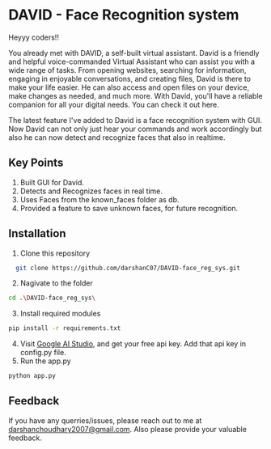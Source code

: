 # DAVID - Face Recognition system

Heyyy coders!!

You already met with DAVID, a self-built virtual assistant. David is a friendly and helpful voice-commanded Virtual Assistant who can assist you with a wide range of tasks. From opening websites, searching for information, engaging in enjoyable conversations, and creating files, David is there to make your life easier. He can also access and open files on your device, make changes as needed, and much more. With David, you'll have a reliable companion for all your digital needs. You can check it out here.

The latest feature I've added to David is a face recognition system with GUI. Now David can not only just hear your commands and work accordingly but also he can now detect and recognize faces that also in realtime.

## Key Points
1. Built GUI for David.
2. Detects and Recognizes faces in real time.
3. Uses Faces from the known_faces folder as db.
4. Provided a feature to save unknown faces, for future recognition.

## Installation

1. Clone this repository

```bash
  git clone https://github.com/darshanC07/DAVID-face_reg_sys.git
```
2. Nagivate to the folder
```bash
cd .\DAVID-face_reg_sys\
```
3. Install required modules
```bash
pip install -r requirements.txt
```
4. Visit [Google AI Studio](https://ai.google.dev/aistudio), and get your free api key. Add that api key in config.py file.
5. Run the app.py
```bash
python app.py
```
## Feedback
If you have any querries/issues, please reach out to me at darshanchoudhary2007@gmail.com.
Also please provide your valuable feedback.
